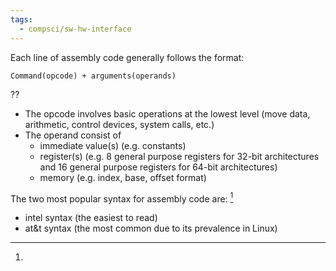 ```yaml
---
tags:
  - compsci/sw-hw-interface
---
```

Each line of assembly code generally follows the format:
```
Command(opcode) + arguments(operands)
```
??
- The opcode involves basic operations at the lowest level (move data, arithmetic, control devices, system calls, etc.)
- The operand consist of
	- immediate value(s) (e.g. constants)
	- register(s) (e.g. 8 general purpose registers for 32-bit architectures and 16 general purpose registers for 64-bit architectures)
	- memory (e.g. index, base, offset format)

The two most popular syntax for assembly code are: [^1]
- intel syntax (the easiest to read)
- at&t syntax (the most common due to its prevalence in Linux)

[^1]: 